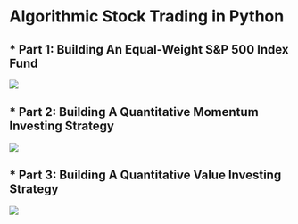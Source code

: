 # Algorithmic Stock Trading in Python


## * Part 1: Building An Equal-Weight S&P 500 Index Fund

![](https://media.giphy.com/media/S4178TW2Rm1LW/giphy.gif)

## * Part 2: Building A Quantitative Momentum Investing Strategy

![](https://media.giphy.com/media/rM0wxzvwsv5g4/giphy.gif)

## * Part 3: Building A Quantitative Value Investing Strategy

![](https://giphy.com/gifs/JtBZm3Getg3dqxK0zP/html5)
